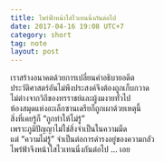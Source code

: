 ```yaml
---
title: ไพร่ฟ้าหน้าใสไวเทนนิ่งกันต่อไป
date: 2017-04-16 19:08 UTC+7
category: short
tag: note
layout: post
---
```


เราสร้างอนาคตด้วยการเปลี่ยนคำอธิบายอดีต  
ประวัติศาสตร์อันไม่พึงประสงค์จึงต้องถูกเก็บกวาด   
ไม่ต่างจากวิถีของทรราชย์และผู้งมงายทั่วไป  
ห้องสมุดแห่งอะเล็กซานเดรียก็ถูกเผาด้วยเหตุนี้  
สิ่งที่เคยรู้ก็ “ถูกทำให้ไม่รู้”  
เพราะภูมิปัญญาไม่ใช่สิ่งจำเป็นในความมืด  
แต่ “ความไม่รู้” จำเป็นต่อการดำรงอยู่ของความกลัว  
ไพร่ฟ้าจึงหน้าใสไวเทนนิ่งกันต่อไป … เอย
